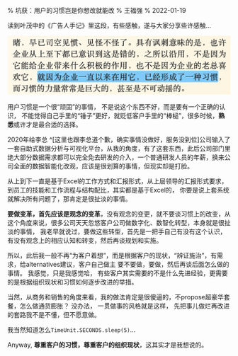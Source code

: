 % 坑获：用户的习惯岂是你想改就能改
% 王福强
% 2022-01-19

读到叶茂中的《广告人手记》里这段，有些感触，遂与大家分享些许感触...

![](images/customer-habits.png)

用户习惯是一个很“顽固”的事情， 不是说这个东西不好，而是要有一个正确的认识， 不能觉得自己手里的“锤子”更好，就贬低客户手里的“棒槌”，很多时候，**熟悉**或许才是最合适的选择。

2020年给李总 ^[这里也跟李总道个歉，确实事情没做好，服务没到位]公司输入了一套自助式数据分析与可视化平台，从我的角度，有了这套东西，此后公司部门里绝大部分数据需求都可以完全免去研发的介入，一个普通研发人员的年薪，换来公司全面的数据智能化改观，应该是很划算的事情，但现实却是打脸。 

从上到下一直是基于Excel的工作方式和汇报形式，从上层领导的汇报形式要求，到员工的技能和工作流程与结构配比，其实都是基于Excel的， 你要是说上套系统就解决所有问题了，那肯定是很扯淡的事情。

**要做变革，首先应该是观念的变革**，没有观念的变更，就不要谈习惯上的改变，从这个角度来说，很多公司天天忽悠客户公司做数字化、数智化转型，本身就是很扯淡的事情， 我老早就说过，要做这些转型，首先是一把手自己有没有这个认识，有没有观念上的相应认知和转变，然后再谈规划和实施。

所以，此后我一般不再“为客户着想”，而是根据客户的现状，“辨证施治”，有需求，给alternatives建议，客户自己做主 要不要做，要做，然后再谈后面怎么做的事情。 我感觉，只是我感觉哈， 有些客户其实需要的不是什么先进经验，更需要的是根据组织现状和习惯如何逐步改进的举措。

当然，从商务和销售的角度来看，我的做法肯定是很傻逼的，不propose超豪华套餐，怎么做通货膨胀？  没办法， 一贯做事的风格就是这样， 先把事儿做烂再改进的套路我不是不懂，但不愿意做。

我当然知道怎么`TimeUnit.SECONDS.sleep(5)`...

Anyway, **尊重客户的习惯，尊重客户的组织现状**，这其实才是我想说的。